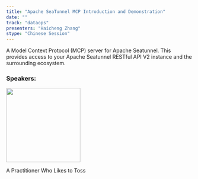 ```yaml
---
title: "Apache SeaTunnel MCP Introduction and Demonstration"
date: ""
track: "dataops"
presenters: "Haicheng Zhang"
stype: "Chinese Session"
--- 
```


A Model Context Protocol (MCP) server for Apache Seatunnel. This provides access to your Apache Seatunnel RESTful API V2 instance and the surrounding ecosystem.

### Speakers:

<img src="https://sessionize.com/image/5b51-400o400o1-LRLn5ZYuUjM2fthfiQ9yVW.jpg" width="200" /><br/>

A Practitioner Who Likes to Toss